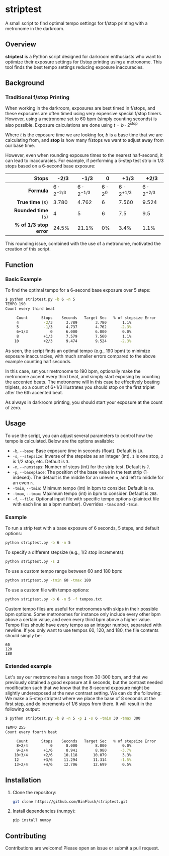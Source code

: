 # striptest
A small script to find optimal tempo settings for f/stop printing with a metronome in the darkroom.
## Overview
**striptest** is a Python script designed for darkroom enthusiasts who want to optimize their exposure settings for f/stop printing using a metronome. This tool finds the best tempo settings reducing exposure inaccuracies.

## Background

### Traditional f/stop Printing
When working in the darkroom, exposures are best timed in f/stops, and these exposures are often timed using very expensive special f/stop timers. However, using a metronome set to 60 bpm (simply counting seconds) is also possible. Exposure calculations are done using $t = b \cdot 2^{\text{stop}}$

Where $t$ is the exposure time we are looking for, $b$ is a base time that we are calculating from, and **stop** is how many f/stops we want to adjust away from our base time.

However, even when rounding exposure times to the nearest half-second, it can lead to inaccuracies. For example, if performing a 5-step test strip in 1/3 stops based on a 6-second base exposure:

| **Stops** | -2/3   | -1/3   | 0   |   +1/3|    +2/3   |
|-------:|--------|----------|----------|---------|-------------|
| **Formula** | $6\cdot2^{-2/3}$   | $6\cdot2^{-1/3}$   | $6\cdot2^{0}$   | $6\cdot2^{+1/3}$| $6\cdot2^{+2/3}$|
| **True time** (s)| 3.780   | 4.762  | 6   | 7.560 | 9.524| 
| **Rounded time** (s)| 4  | 5   | 6   | 7.5| 9.5 |
|**% of 1/3 stop error**| 24.5%| 21.1%|0%|3.4%| 1.1%|

This rounding issue, combined with the use of a metronome, motivated the creation of this script.

## Function

### Basic Example
To find the optimal tempo for a 6-second base exposure over 5 steps:
```bash
$ python striptest.py -b 6 -n 5
TEMPO 190
Count every third beat

     Count      Stops    Seconds   Target Sec   % of stepsize Error
     4           -2/3      3.789        3.780       1.1%
     5           -1/3      4.737        4.762      -2.3%
     6+1/3          0      6.000        6.000       0.0%
     8           +1/3      7.579        7.560       1.1%
    10           +2/3      9.474        9.524      -2.3%
```
As seen, the script finds an optimal tempo (e.g., 190 bpm) to minimize exposure inaccuracies, with much smaller errors compared to the above example counting half seconds.

In this case, set your metronome to 190 bpm, optionally make the metronome accent every third beat, and simply start exposing by counting the accented beats. The metronome will in this case be effectively beating triplets, so a count of 6+1/3 illustrates you should stop on the first triplet after the 6th accented beat.

As always in darkroom printing, you should start your exposure at the count of zero.

## Usage

To use the script, you can adjust several parameters to control how the tempo is calculated. Below are the options available:

- `-b`, `--base`: Base exposure time in seconds (float). Default is `10`.
- `-s`, `--stepsize`: Inverse of the stepsize as an integer (int). `1` is one stop, `2` is 1/2 stop, etc. Default is `3`.
- `-n`, `--numsteps`: Number of steps (int) for the strip test. Default is `7`.
- `-p`, `--baseplace`: The position of the base value in the test strip (1-indexed). The default is the middle for an uneven `n`, and left to middle for an even `n`.
- `-tmin`, `--tmin`: Minimum tempo (int) in bpm to consider. Default is `40`.
- `-tmax`, `--tmax`: Maximum tempo (int) in bpm to consider. Default is `208`.
- `-f`, `--file`: Optional input file with specific tempo options (plaintext file with each line as a bpm number). Overrides `-tmax` and `-tmin`.

### Example

To run a strip test with a base exposure of 6 seconds, 5 steps, and default options:
```bash
python striptest.py -b 6 -n 5
```

To specify a different stepsize (e.g., 1/2 stop increments):
```bash
python striptest.py -s 2
```

To use a custom tempo range between 60 and 180 bpm:
```bash
python striptest.py -tmin 60 -tmax 180
```

To use a custom file with tempo options:
```bash
python striptest.py -b 6 -n 5 -f tempos.txt
```

Custom tempo files are useful for metronomes with skips in their possible bpm options. Some metronomes for instance only include every other bpm above a certain value, and even every third bpm above a higher value. Tempo files should have every tempo as an integer number, separated with newline. If you only want to use tempos 60, 120, and 180, the file contents should simply be:
```
60
120
180
```

### Extended example
Let's say our metronome has a range from 30-300 bpm, and that we previously obtained a good exposure at 8 seconds, but the contrast needed modification such that we know that the 8-second exposure might be slightly underexposed at the new contrast setting. We can do the following:
We make a 5-step striptest where we place the base of 8 seconds at the first step, and do increments of 1/6 stops from there. It will result in the following output:
```bash
$ python striptest.py -b 8 -n 5 -p 1 -s 6 -tmin 30 -tmax 300

TEMPO 255
Count every fourth beat

     Count      Stops    Seconds   Target Sec   % of stepsize Error
     8+2/4          0      8.000        8.000       0.0%
     9+2/4       +1/6      8.941        8.980      -3.7%
    10+3/4       +2/6     10.118       10.079       3.3%
    12           +3/6     11.294       11.314      -1.5%
    13+2/4       +4/6     12.706       12.699       0.5%
```

## Installation

1. Clone the repository:
   ```bash
   git clone https://github.com/BinFlush/striptest.git
   ```

2. Install dependencies (numpy):
   ```bash
   pip install numpy
   ```

## Contributing
Contributions are welcome! Please open an issue or submit a pull request.

